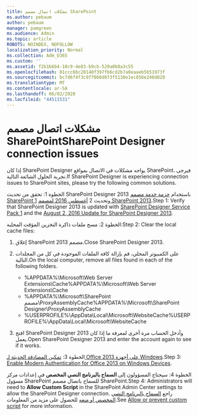 ```yaml
---
title: مشكلات اتصال مصمم SharePoint
ms.author: pebaum
author: pebaum
manager: pamgreen
ms.audience: Admin
ms.topic: article
ROBOTS: NOINDEX, NOFOLLOW
localization_priority: Normal
ms.collection: Adm_O365
ms.custom: ''
ms.assetid: f2b1b6b4-10c9-4e83-b9cb-529a0b8a3c55
ms.openlocfilehash: 01ccc6bc28148f397fb6cd2b7a0eaaeb5b51973f
ms.sourcegitcommit: bc7d6f4f3c9f7060d073f5130e1ec856e248d020
ms.translationtype: MT
ms.contentlocale: ar-SA
ms.lasthandoff: 06/02/2020
ms.locfileid: "44511531"
---
```

# <a name="sharepoint-designer-connection-issues"></a><span data-ttu-id="acd6b-102">مشكلات اتصال مصمم SharePoint</span><span class="sxs-lookup"><span data-stu-id="acd6b-102">SharePoint Designer connection issues</span></span> 

<span data-ttu-id="acd6b-103">إذا كان SharePoint Designer يواجه مشكلات في الاتصال بمواقع SharePoint، فيرجى تجربة الحلول الشائعة التالية.</span><span class="sxs-lookup"><span data-stu-id="acd6b-103">If SharePoint Designer is experiencing connection issues to SharePoint sites, please try the following common solutions.</span></span>

<span data-ttu-id="acd6b-104">الخطوة 1: تحقق من تحديث SharePoint Designer 2013 باستخدام [حزمة خدمة مصمم SharePoint 1](https://support.microsoft.com/help/2817441/description-of-microsoft-sharepoint-designer-2013-service-pack-1-sp1) وتحديث 2 [أغسطس 2016 لمصمم SharePoint 2013](https://support.microsoft.com/help/3114721/august-2-2016-update-for-sharepoint-designer-2013-kb3114721).</span><span class="sxs-lookup"><span data-stu-id="acd6b-104">Step 1: Verify that SharePoint Designer 2013 is updated with [SharePoint Designer Service Pack 1](https://support.microsoft.com/help/2817441/description-of-microsoft-sharepoint-designer-2013-service-pack-1-sp1) and the [August 2, 2016 Update for SharePoint Designer 2013](https://support.microsoft.com/help/3114721/august-2-2016-update-for-sharepoint-designer-2013-kb3114721).</span></span>



<span data-ttu-id="acd6b-105">الخطوة 2: مسح ملفات ذاكرة التخزين المؤقت المحلية:</span><span class="sxs-lookup"><span data-stu-id="acd6b-105">Step 2: Clear the local cache files:</span></span>

1. <span data-ttu-id="acd6b-106">إغلاق SharePoint مصمم 2013.</span><span class="sxs-lookup"><span data-stu-id="acd6b-106">Close SharePoint Designer 2013.</span></span>

2. <span data-ttu-id="acd6b-107">على الكمبيوتر المحلي، قم بإزالة كافة الملفات الموجودة في كل من المجلدات التالية.</span><span class="sxs-lookup"><span data-stu-id="acd6b-107">On the local computer, remove all files found in each of the following folders.</span></span>

    - <span data-ttu-id="acd6b-108">%APPDATA%\Microsoft\Web Server Extensions\Cache</span><span class="sxs-lookup"><span data-stu-id="acd6b-108">%APPDATA%\Microsoft\Web Server Extensions\Cache</span></span>
    - <span data-ttu-id="acd6b-109">%APPDATA%\Microsoft\SharePoint مصمم\ProxyAssemblyCache</span><span class="sxs-lookup"><span data-stu-id="acd6b-109">%APPDATA%\Microsoft\SharePoint Designer\ProxyAssemblyCache</span></span>
    - <span data-ttu-id="acd6b-110">%USERPROFILE%\AppData\Local\Microsoft\WebsiteCache</span><span class="sxs-lookup"><span data-stu-id="acd6b-110">%USERPROFILE%\AppData\Local\Microsoft\WebsiteCache</span></span>

3. <span data-ttu-id="acd6b-111">افتح SharePoint Designer 2013 وأدخل الحساب مرة أخرى لمعرفة ما إذا كان يعمل.</span><span class="sxs-lookup"><span data-stu-id="acd6b-111">Open SharePoint Designer 2013 and enter the account again to see if it works.</span></span>

<span data-ttu-id="acd6b-112">الخطوة 3: [تمكين المصادقة الحديثة لـ Office 2013 على أجهزة Windows](https://docs.microsoft.com/microsoft-365/admin/security-and-compliance/enable-modern-authentication).</span><span class="sxs-lookup"><span data-stu-id="acd6b-112">Step 3: [Enable Modern Authentication for Office 2013 on Windows Devices](https://docs.microsoft.com/microsoft-365/admin/security-and-compliance/enable-modern-authentication).</span></span>

<span data-ttu-id="acd6b-113">الخطوة 4: سيحتاج المسؤولون إلى **السماح بالبرنامج النصي المخصص** في إعدادات مركز مسؤول SharePoint للسماح باتصال مصمم SharePoint.</span><span class="sxs-lookup"><span data-stu-id="acd6b-113">Step 4: Administrators will need to **Allow Custom Script** in the SharePoint Admin Center settings to allow the SharePoint Designer connection.</span></span> <span data-ttu-id="acd6b-114">راجع [السماح بالبرنامج النصي المخصص أو منعه](https://docs.microsoft.com/sharepoint/allow-or-prevent-custom-script) للحصول على مزيد من المعلومات.</span><span class="sxs-lookup"><span data-stu-id="acd6b-114">See [Allow or prevent custom script](https://docs.microsoft.com/sharepoint/allow-or-prevent-custom-script) for more information.</span></span>


